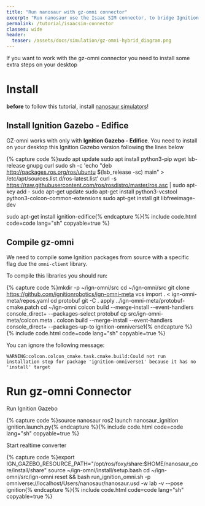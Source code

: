 ```yaml
---
title: "Run nanosaur with gz-omni connector"
excerpt: "Run nanosaur use the Isaac SIM connector, to bridge Ignition Gazebo on Isaac SIM"
permalink: /tutorial/isaacsim-connector
classes: wide
header:
  teaser: /assets/docs/simulation/gz-omni-hybrid_diagram.png
---
```


If you want to work with the gz-omni connector you need to install some extra steps on your desktop 

# Install

**before** to follow this tutorial, install [nanosaur simulators](/install/simulation)!

## Install Ignition Gazebo - Edifice

GZ-omni works with only with **Ignition Gazebo - Edifice**. You need to install on your desktop this Ignition Gazebo version following the lines below

{% capture code %}sudo apt update
sudo apt install python3-pip wget lsb-release gnupg curl
sudo sh -c 'echo "deb http://packages.ros.org/ros/ubuntu $(lsb_release -sc) main" > /etc/apt/sources.list.d/ros-latest.list'
curl -s https://raw.githubusercontent.com/ros/rosdistro/master/ros.asc | sudo apt-key add -
sudo apt-get update
sudo apt-get install python3-vcstool python3-colcon-common-extensions
sudo apt-get install git libfreeimage-dev

sudo apt-get install ignition-edifice{% endcapture %}{% include code.html code=code lang="sh" copyable=true %}

## Compile gz-omni

We need to compile some Ignition packages from source with a specific flag due the `omni-client` library.

To compile this libraries you should run:

{% capture code %}mkdir -p ~/ign-omni/src
cd ~/ign-omni/src
git clone https://github.com/ignitionrobotics/ign-omni-meta
vcs import . < ign-omni-meta/repos.yaml
cd protobuf
git -C . apply ../ign-omni-meta/protobuf-cmake.patch
cd ~/ign-omni
colcon build --merge-install --event-handlers console_direct+ --packages-select protobuf
cp src/ign-omni-meta/colcon.meta .
colcon build --merge-install --event-handlers console_direct+ --packages-up-to ignition-omniverse1{% endcapture %}{% include code.html code=code lang="sh" copyable=true %}

You can ignore the following message:

```
WARNING:colcon.colcon_cmake.task.cmake.build:Could not run installation step for package 'ignition-omniverse1' because it has no 'install' target
```

# Run gz-omni Connector

Run Ignition Gazebo

{% capture code %}source nanosaur
ros2 launch nanosaur_ignition ignition.launch.py{% endcapture %}{% include code.html code=code lang="sh" copyable=true %}

Start realtime converter

{% capture code %}export IGN_GAZEBO_RESOURCE_PATH="/opt/ros/foxy/share:$HOME/nanosaur_core/install/share"
source ~/ign-omni/install/setup.bash
cd ~/ign-omni/src/ign-omni
reset && bash run_ignition_omni.sh -p omniverse://localhost/Users/nanosaur/nanosaur.usd -w lab -v --pose ignition{% endcapture %}{% include code.html code=code lang="sh" copyable=true %}